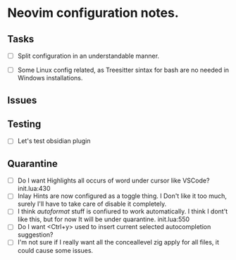 # Neovim configuration notes.

## Tasks
- [ ] Split configuration in an understandable manner.
- [ ] Some Linux config related, as Treesitter sintax for bash are no needed
      in Windows installations.


## Issues

## Testing
- [ ] Let's test obsidian plugin

## Quarantine
- [ ] Do I want Highlights all occurs of word under cursor like VSCode?
init.lua:430
- [ ] Inlay Hints are now configured as a toggle thing. I Don't like it too
much, surely I'll have to take care of disable it completely.
- [ ] I think *autoformat* stuff is confiured to work automatically. I think
I dont't like this, but for now It will be under quarantine. init.lua:550
- [ ] Do I want <Ctrl+y> used to insert current selected autocompletion
suggestion?
- [ ] I'm not sure if I really want all the conceallevel zig apply for all
files, it could cause some issues.
